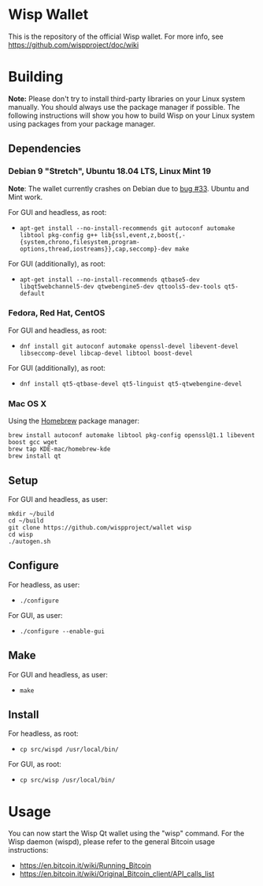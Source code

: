 # Wisp Wallet

This is the repository of the official Wisp wallet. For more info, see https://github.com/wispproject/doc/wiki

# Building

**Note:** Please don't try to install third-party libraries on your Linux system manually. You should always use the package manager if possible. The following instructions will show you how to build Wisp on your Linux system using packages from your package manager.

## Dependencies

### Debian 9 "Stretch", Ubuntu 18.04 LTS, Linux Mint 19

**Note**: The wallet currently crashes on Debian due to [bug #33](https://github.com/spectrecoin/spectre/issues/33). Ubuntu and Mint work.

For GUI and headless, as root: 
* `apt-get install --no-install-recommends git autoconf automake libtool pkg-config g++ lib{ssl,event,z,boost{,-{system,chrono,filesystem,program-options,thread,iostreams}},cap,seccomp}-dev make`

For GUI (additionally), as root: 
* `apt-get install --no-install-recommends qtbase5-dev libqt5webchannel5-dev qtwebengine5-dev qttools5-dev-tools qt5-default`

### Fedora, Red Hat, CentOS

For GUI and headless, as root: 
* `dnf install git autoconf automake openssl-devel libevent-devel libseccomp-devel libcap-devel libtool boost-devel`

For GUI (additionally), as root: 
* `dnf install qt5-qtbase-devel qt5-linguist qt5-qtwebengine-devel`

### Mac OS X

Using the [Homebrew](https://brew.sh/) package manager:
```
brew install autoconf automake libtool pkg-config openssl@1.1 libevent boost gcc wget
brew tap KDE-mac/homebrew-kde
brew install qt
```

## Setup
For GUI and headless, as user:
```
mkdir ~/build
cd ~/build
git clone https://github.com/wispproject/wallet wisp
cd wisp
./autogen.sh
```

## Configure
For headless, as user:
* `./configure`

For GUI, as user:
* `./configure --enable-gui`

## Make
For GUI and headless, as user:
* `make`

## Install

For headless, as root:
* `cp src/wispd /usr/local/bin/`

For GUI, as root:
* `cp src/wisp /usr/local/bin/`

# Usage

You can now start the Wisp Qt wallet using the "wisp" command. For the Wisp daemon (wispd), please refer to the general Bitcoin usage instructions:

* https://en.bitcoin.it/wiki/Running_Bitcoin
* https://en.bitcoin.it/wiki/Original_Bitcoin_client/API_calls_list
